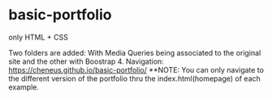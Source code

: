 # basic-portfolio
only HTML + CSS

Two folders are added:
With Media Queries being associated to the original site and the other with Boostrap 4. 
Navigation: https://cheneus.github.io/basic-portfolio/
**NOTE:
You can only navigate to the different version of the portfolio thru the index.html(homepage) of each example. 
